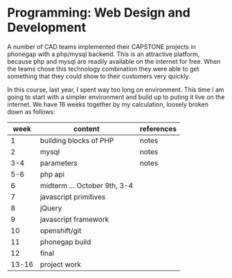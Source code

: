 Programming: Web Design and Development
=======================================

A number of CAD teams implemented their CAPSTONE projects in phonegap with a php/mysql backend. This is an attractive platform, because php and mysql are readily available on the internet for free. When the teams chose this technology combination they were able to get something that they could show to their customers very quickly.

In this course, last year, I spent way too long on environment. This time I am going to start with a simpler environment and build up to puting it live on the internet. We have 16 weeks together by my calculation, loosely broken down as follows:

week|content|references
--|--|--
1|building blocks of PHP| notes
2|mysql|notes
3-4|parameters| notes
5-6|php api
6|midterm ... October 9th, 3-4
7|javascript primitives
8|jQuery
9|javascript framework
10|openshift/git
11|phonegap build
12|final
13-16|project work


